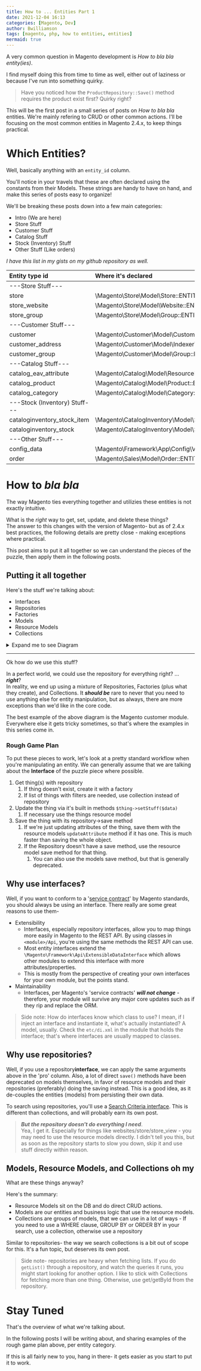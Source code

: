 ```yaml
---
title: How to ... Entities Part 1
date: 2021-12-04 16:13
categories: [Magento, Dev]
author: Bwilliamson
tags: [magento, php, how to entities, entities]
mermaid: true
---
```


A very common question in Magento development is *How to bla bla entity(ies)*. 

I find myself doing this from time to time as well, either out of laziness or because I've run into something quirky. 
>Have you noticed how the `ProductRepository::Save()` method requires the product exist first? Quirky right? 

This will be the first post in a small series of posts on *How to bla bla* entities. We're mainly refering to CRUD or other common actions. I'll be focusing on the most common entities in Magento 2.4.x, to keep things practical. 

# Which Entities?

Well, basically anything with an `entity_id` column. 

You'll notice in your travels that these are often declared using the constants from their Models. These strings are handy to have on hand, and make this series of posts easy to organize!

We'll be breaking these posts down into a few main categories:
- Intro (We are here)  
- Store Stuff
- Customer Stuff
- Catalog Stuff
- Stock (Inventory) Stuff
- Other Stuff (Like orders)

*I have this list in my gists on my github repository as well.*

| Entity type id | Where it's declared |
|:----------------|:-----------------|
| ---Store Stuff---
| store | \Magento\Store\Model\Store::ENTITY |
| store_website | \Magento\Store\Model\Website::ENTITY |
| store_group | \Magento\Store\Model\Group::ENTITY |
| ---Customer Stuff---
| customer | \Magento\Customer\Model\Customer::ENTITY |
| customer_address | \Magento\Customer\Model\Indexer\Address\AttributeProvider::ENTITY |
| customer_group | \Magento\Customer\Model\Group::ENTITY |
| ---Catalog Stuff---
| catalog_eav_attribute | \Magento\Catalog\Model\ResourceModel\Eav\Attribute::ENTITY |
| catalog_product | \Magento\Catalog\Model\Product::ENTITY |
| catalog_category | \Magento\Catalog\Model\Category::ENTITY |
| ---Stock (Inventory) Stuff---
| cataloginventory_stock_item | \Magento\CatalogInventory\Model\Stock\Item::ENTITY |
| cataloginventory_stock | \Magento\CatalogInventory\Model\Stock::ENTITY |
| ---Other Stuff---
| config_data | \Magento\Framework\App\Config\ValueInterface::ENTITY |
| order | \Magento\Sales\Model\Order::ENTITY |

# How to *bla bla*

The way Magento ties everything together and utilizies these entities is not exactly intuitive.  

What is the *right* way to get, set, update, and delete these things?  
The answer to this changes with the version of Magento- but as of 2.4.x best practices, the following details are pretty close - making exceptions where practical. 

This post aims to put it all together so we can understand the pieces of the puzzle, then apply them in the following posts. 

## Putting it all together  
Here's the stuff we're talking about:
* Interfaces
* Repositories
* Factories
* Models
* Resource Models
* Collections

<details markdown="1">
  <summary>Expand me to see Diagram</summary>

![02](/assets/img/post images/magento/entities/02.svg){: .normal }

</details>  

*****

Ok how do we use this stuff?  

In a perfect world, we could use the repository for everything right? ... ***right***?  
In reality, we end up using a mixture of Repositories, Factories (plus what they create), and Collections. It ***should be*** rare to never that you need to use anything else for entity manipulation, but as always, there are more exceptions than we'd like in the core code.

The best example of the above diagram is the Magento customer module. Everywhere else it gets tricky sometimes, so that's where the examples in this series come in.

### Rough Game Plan
To put these pieces to work, let's look at a pretty standard workflow when you're manipulating an entity. We can generally assume that we are talking about the **Interface** of the puzzle piece where possible. 

1. Get thing(s) with repository 
   1. If thing doesn't exist, create it with a factory
   2. If list of things with filters are needed, use collection instead of repository
2. Update the thing via it's built in methods `$thing->setStuff($data)` 
   1. If necessary use the things resource model
3. Save the thing with its repository->save method 
   1. If we're just updating attributes of the thing, save them with the resource models `updateAttribute` method if it has one. This is much faster than saving the whole object.
   2. If the Repository doesn't have a save method, use the resource model save method for that thing.
      1. You can also use the models save method, but that is generally deprecated.



## Why use interfaces?  
Well, if you want to conform to a '[service contract](https://devdocs.magento.com/guides/v2.4/extension-dev-guide/service-contracts/service-contracts.html)' by Magento standards, you should always be using an interface. There really are some great reasons to use them-
* Extensibility
  * Interfaces, especially repository interfaces, allow you to map things more easily in Magento to the REST API. By using classes in `<module>/Api`, you're using the same methods the REST API can use.
  * Most entity interfaces extend the `\Magento\Framework\Api\ExtensibleDataInterface` which allows other modules to extend this interface with more attributes/properties.
  * This is mostly from the perspective of creating your own interfaces for your own module, but the points stand.
* Maintainability
  * Interfaces, per Magento's 'service contracts' ***will not change*** - therefore, your module will survive any major core updates such as if they rip and replace the ORM.  

> Side note: How do interfaces know which class to use? I mean, if I inject an interface and instantiate it, what's actually instantiated? A model, usually. Check the `etc/di.xml` in the module that holds the interface; that's where interfaces are usually mapped to classes.


## Why use repositories?
Well, if you use a repository**interface**, we can apply the same arguments above in the 'pro' column. Also, a lot of direct `save()` methods have been deprecated on models themselves, in favor of resource models and their repositories (preferably) doing the saving instead. 
This is a good idea, as it de-couples the entities (models) from persisting their own data.  

To search using repositories, you'll use a [Search Criteria interface](https://devdocs.magento.com/guides/v2.4/extension-dev-guide/searching-with-repositories.html#m2devgde-search-criteria). This is different than collections, and will probably earn its own post. 

> ***But the repository doesn't do everything I need***.  
Yea, I get it. Especially for things like websites/store/store_view - you may need to use the resource models directly. I didn't tell you this, but as soon as the repository starts to slow you down, skip it and use stuff directly within reason.

## Models, Resource Models, and Collections oh my
What are these things anyway?  

Here's the summary:
* Resource Models sit on the DB and do direct CRUD actions. 	
* Models are our entities and business logic that use the resource models.
* Collections are groups of models, that we can use in a lot of ways - If you need to use a WHERE clause, GROUP BY or ORDER BY in your search, use a collection, otherwise use a repository
  
Similar to repositories- the way we search collections is a bit out of scope for this. It's a fun topic, but deserves its own post.

>  Side note- repositories are heavy when fetching lists. If you do `getList()` through a repository, and watch the queries it runs, you might start looking for another option. I like to stick with Collections for fetching more than one thing. Otherwise, use get/getById from the repository.

# Stay Tuned

That's the overview of what we're talking about.

In the following posts I will be writing about, and sharing examples of the rough game plan above, per entity category.

If this is all fairly new to you, hang in there- it gets easier as you start to put it to work.


